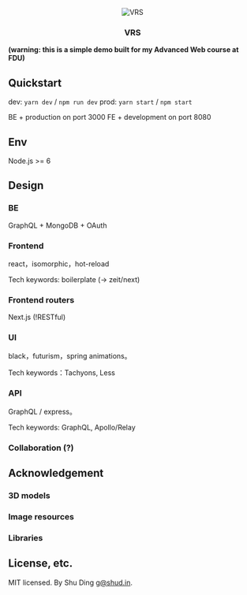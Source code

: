 <p align="center">
  <img src ="doc/vrs-logo.png" alt="VRS"/>
  <h3 align="center">VRS</h3>
</p>

**(warning: this is a simple demo built for my Advanced Web course at FDU)**

## Quickstart
dev: `yarn dev` / `npm run dev`
prod: `yarn start` / `npm start`

BE + production on port 3000
FE + development on port 8080

## Env
Node.js >= 6

## Design

### BE
GraphQL + MongoDB + OAuth

### Frontend
react，isomorphic，hot-reload

Tech keywords: boilerplate (-> zeit/next)

### Frontend routers
Next.js (!RESTful)

### UI
black，futurism，spring animations。

Tech keywords：Tachyons, Less

### API
GraphQL / express。

Tech keywords: GraphQL, Apollo/Relay

### Collaboration (?)

## Acknowledgement
### 3D models
### Image resources
### Libraries

## License, etc.
MIT licensed. By Shu Ding <g@shud.in>.

